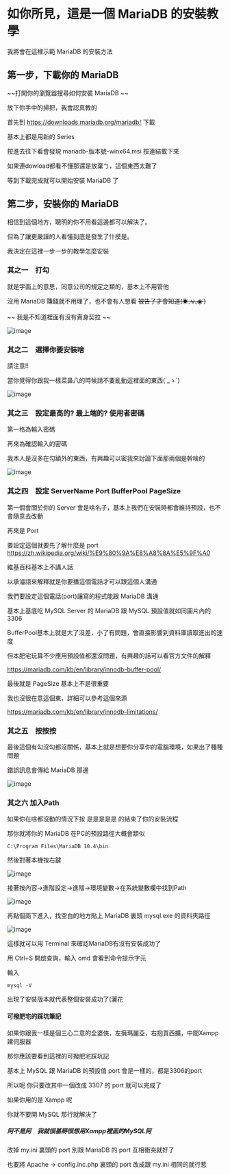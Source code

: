 # 如你所見，這是一個 MariaDB 的安裝教學

我將會在這裡示範 MariaDB 的安裝方法

## 第一步，下載你的 MariaDB


~~打開你的瀏覽器搜尋如何安裝 MariaDB ~~

放下你手中的掃把，我會認真教的

首先到 https://downloads.mariadb.org/mariadb/ 下載

基本上都是用新的 Series

按進去往下看會發現 mariadb-版本號-winx64.msi 按連結載下來

如果連dowload都看不懂那還是放棄ㄅ，這個東西太難了

等到下載完成就可以開始安裝 MariaDB 了


## 第二步，安裝你的 MariaDB


相信到這個地方，聰明的你不用看這邊都可以解決了。

但為了讓更嚴謹的人看懂到底是發生了什摸是。

我決定在這裡一步一步的教學怎麼安裝


### 其之一　打勾


就是字面上的意思，同意公司的規定之類的，基本上不用管他

沒用 MariaDB 賺錢就不用理了，也不會有人想看 ~~被告了才會知道(́◉◞౪◟◉‵)~~

~~ 我是不知道裡面有沒有賣身契拉 ~~

![image](https://github.com/qazwsx08ghj/MariaDB-install-to-uninstall-tutorial/blob/master/%E6%91%B8%E5%93%A9%E9%9B%85%E4%BD%8E%E9%80%BC%E5%9B%A0%E6%AD%BB%E9%AC%A5%E6%95%99%E5%AD%B8/%E8%BE%A3%E5%80%8B%E5%81%89%E5%A4%A7%E8%88%AA%E9%81%93%E4%B8%8A%E7%9A%84%E5%9C%96pan/pic1.jpg)


### 其之二　選擇你要安裝啥


請注意!!

當你覺得你跟我一樣菜鼻八的時候請不要亂動這裡面的東西(´_ゝ`)

![image](https://github.com/qazwsx08ghj/MariaDB-install-to-uninstall-tutorial/blob/master/%E6%91%B8%E5%93%A9%E9%9B%85%E4%BD%8E%E9%80%BC%E5%9B%A0%E6%AD%BB%E9%AC%A5%E6%95%99%E5%AD%B8/%E8%BE%A3%E5%80%8B%E5%81%89%E5%A4%A7%E8%88%AA%E9%81%93%E4%B8%8A%E7%9A%84%E5%9C%96pan/pic2.jpg)


### 其之三　設定最高的? 最上端的? 使用者密碼


第一格為輸入密碼

再來為確認輸入的密碼

我本人是沒多在勾額外的東西，有興趣可以密我來討論下面那兩個是幹啥的

![image](https://github.com/qazwsx08ghj/MariaDB-install-to-uninstall-tutorial/blob/master/%E6%91%B8%E5%93%A9%E9%9B%85%E4%BD%8E%E9%80%BC%E5%9B%A0%E6%AD%BB%E9%AC%A5%E6%95%99%E5%AD%B8/%E8%BE%A3%E5%80%8B%E5%81%89%E5%A4%A7%E8%88%AA%E9%81%93%E4%B8%8A%E7%9A%84%E5%9C%96pan/pic3.jpg)


### 其之四　設定 ServerName Port BufferPool PageSize


第一個會關於你的 Server 會是啥名子，基本上我們在安裝時都會維持預設，也不會隨意去改動

再來是 Port 

要設定這個就要先了解什麼是 port https://zh.wikipedia.org/wiki/%E9%80%9A%E8%A8%8A%E5%9F%A0

維基百科基本上不講人話


以承濬語來解釋就是你要播這個電話才可以跟這個人溝通

我們要設定這個電話(port)讓寫的程式能跟 MariaDB 溝通

基本上基底吃 MySQL Server 的 MariaDB 跟 MySQL 預設值就如同圖片內的 3306


BufferPool基本上就是大了沒差，小了有問題，會直接影響到資料庫讀取進出的速度

但本肥宅玩算不少應用預設值都還沒問題，有興趣的話可以看官方文件的解釋

https://mariadb.com/kb/en/library/innodb-buffer-pool/


最後就是 PageSize 基本上不是很重要

我也沒很在意這個東，詳細可以參考這個來源

https://mariadb.com/kb/en/library/innodb-limitations/


### 其之五　按按按


最後這個有勾沒勾都沒關係，基本上就是想要你分享你的電腦環境，如果出了種種問題

錯誤訊息會傳給 MariaDB 那邊

![image](https://github.com/qazwsx08ghj/MariaDB-install-to-uninstall-tutorial/blob/master/%E6%91%B8%E5%93%A9%E9%9B%85%E4%BD%8E%E9%80%BC%E5%9B%A0%E6%AD%BB%E9%AC%A5%E6%95%99%E5%AD%B8/%E8%BE%A3%E5%80%8B%E5%81%89%E5%A4%A7%E8%88%AA%E9%81%93%E4%B8%8A%E7%9A%84%E5%9C%96pan/%E6%89%B9%E5%9F%83%E8%A5%BF%E4%BA%94.jpg)


### 其之六 加入Path


如果你在啥都沒動的情況下按 是是是是是 的結束了你的安裝流程

那你就將你的 MariaDB 在PC的預設路徑大概會類似

```
C:\Program Files\MariaDB 10.4\bin
```

然後對著本機按右鍵

![image](https://github.com/qazwsx08ghj/MariaDB-install-to-uninstall-tutorial/blob/master/%E6%91%B8%E5%93%A9%E9%9B%85%E4%BD%8E%E9%80%BC%E5%9B%A0%E6%AD%BB%E9%AC%A5%E6%95%99%E5%AD%B8/%E8%BE%A3%E5%80%8B%E5%81%89%E5%A4%A7%E8%88%AA%E9%81%93%E4%B8%8A%E7%9A%84%E5%9C%96pan/%E6%89%B9%E5%9F%83%E8%A5%BF%E5%85%AD.jpg)

接著按內容->進階設定->進階->環境變數->在系統變數欄中找到Path

![image](https://github.com/qazwsx08ghj/MariaDB-install-to-uninstall-tutorial/blob/master/%E6%91%B8%E5%93%A9%E9%9B%85%E4%BD%8E%E9%80%BC%E5%9B%A0%E6%AD%BB%E9%AC%A5%E6%95%99%E5%AD%B8/%E8%BE%A3%E5%80%8B%E5%81%89%E5%A4%A7%E8%88%AA%E9%81%93%E4%B8%8A%E7%9A%84%E5%9C%96pan/%E6%89%B9%E5%9F%83%E8%A5%BF7.jpg)

再點個兩下進入，找空白的地方貼上 MariaDB 裏頭 mysql.exe 的資料夾路徑

![image](https://github.com/qazwsx08ghj/MariaDB-install-to-uninstall-tutorial/blob/master/%E6%91%B8%E5%93%A9%E9%9B%85%E4%BD%8E%E9%80%BC%E5%9B%A0%E6%AD%BB%E9%AC%A5%E6%95%99%E5%AD%B8/%E8%BE%A3%E5%80%8B%E5%81%89%E5%A4%A7%E8%88%AA%E9%81%93%E4%B8%8A%E7%9A%84%E5%9C%96pan/%E6%89%B9%E5%9F%83%E8%A5%BF8.jpg)

這樣就可以用 Terminal 來確認MariaDB有沒有安裝成功了

用 Ctrl+S 開啟查詢，輸入 cmd 會看到命令提示字元

輸入

```
mysql -V
```

出現了安裝版本就代表整個安裝成功了(灑花

#### 可撥肥宅的踩坑筆記


如果你跟我一樣是個三心二意的全婆俠，左擁瑪麗亞，右抱買西擴，中間Xampp建伺服器

那你應該要看到這裡的可撥肥宅踩坑記

基本上 MySQL 跟 MariaDB 的預設值 port 會是一樣的，都是3306的port

所以呢 你只要改其中一個改成 3307 的 port 就可以完成了

如果你用的是 Xampp 呢

你就不要開 MySQL 那行就解決了

##### 阿不是阿　我就很基掰很想用Xampp裡面的MySQL阿

改掉 my.ini 裏頭的 port 別跟 MariaDB 的 port 互相衝突就好了

也要將 Apache -> config.inc.php 裏頭的 port 改成跟 my.ini 相同的就行惹
